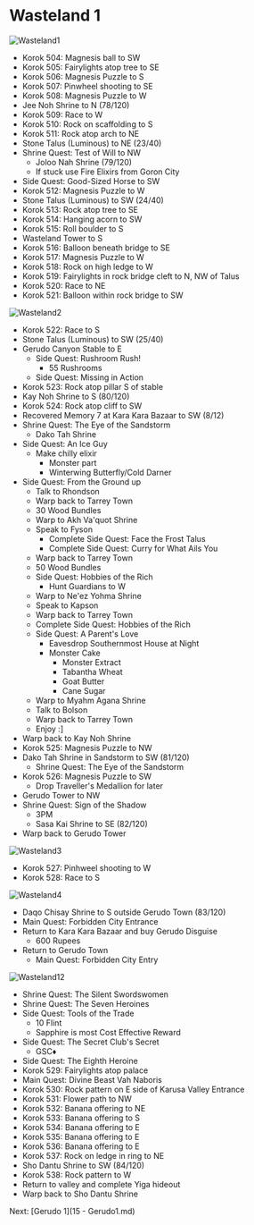 # Wasteland 1

![Wasteland1](images/Wasteland1.PNG)

* Korok 504: Magnesis ball to SW
* Korok 505: Fairylights atop tree to SE
* Korok 506: Magnesis Puzzle to S
* Korok 507: Pinwheel shooting to SE
* Korok 508: Magnesis Puzzle to W
* Jee Noh Shrine to N (78/120)
* Korok 509: Race to W
* Korok 510: Rock on scaffolding to S
* Korok 511: Rock atop arch to NE
* Stone Talus (Luminous) to NE (23/40)
* Shrine Quest: Test of Will to NW
  * Joloo Nah Shrine (79/120)
  * If stuck use Fire Elixirs from Goron City
* Side Quest: Good-Sized Horse to SW
* Korok 512: Magnesis Puzzle to W
* Stone Talus (Luminous) to SW (24/40)
* Korok 513: Rock atop tree to SE
* Korok 514: Hanging acorn to SW
* Korok 515: Roll boulder to S
* Wasteland Tower to S
* Korok 516: Balloon beneath bridge to SE
* Korok 517: Magnesis Puzzle to W
* Korok 518: Rock on high ledge to W
* Korok 519: Fairylights in rock bridge cleft to N, NW of Talus
* Korok 520: Race to NE
* Korok 521: Balloon within rock bridge to SW

![Wasteland2](images/Wasteland2.PNG)

* Korok 522: Race to S
* Stone Talus (Luminous) to SW (25/40)
* Gerudo Canyon Stable to E
  * Side Quest: Rushroom Rush!
    * 55 Rushrooms
  * Side Quest: Missing in Action
* Korok 523: Rock atop pillar S of stable
* Kay Noh Shrine to S (80/120)
* Korok 524: Rock atop cliff to SW
* Recovered Memory 7 at Kara Kara Bazaar to SW (8/12)
* Shrine Quest: The Eye of the Sandstorm
  * Dako Tah Shrine
* Side Quest: An Ice Guy
  * Make chilly elixir
    * Monster part
    * Winterwing Butterfly/Cold Darner
* Side Quest: From the Ground up
  * Talk to Rhondson
  * Warp back to Tarrey Town
  * 30 Wood Bundles
  * Warp to Akh Va'quot Shrine
  * Speak to Fyson
    * Complete Side Quest: Face the Frost Talus
    * Complete Side Quest: Curry for What Ails You
  * Warp back to Tarrey Town
  * 50 Wood Bundles
  * Side Quest: Hobbies of the Rich
    * Hunt Guardians to W
  * Warp to Ne'ez Yohma Shrine
  * Speak to Kapson
  * Warp back to Tarrey Town
  * Complete Side Quest: Hobbies of the Rich
  * Side Quest: A Parent's Love
    * Eavesdrop Southernmost House at Night
    * Monster Cake
      * Monster Extract
      * Tabantha Wheat
      * Goat Butter
      * Cane Sugar
  * Warp to Myahm Agana Shrine
  * Talk to Bolson
  * Warp back to Tarrey Town
  * Enjoy :]
* Warp back to Kay Noh Shrine
* Korok 525: Magnesis Puzzle to NW
* Dako Tah Shrine in Sandstorm to SW (81/120)
  * Shrine Quest: The Eye of the Sandstorm
* Korok 526: Magnesis Puzzle to SW
  * Drop Traveller's Medallion for later
* Gerudo Tower to NW
* Shrine Quest: Sign of the Shadow
  * 3PM
  * Sasa Kai Shrine to SE (82/120)
* Warp back to Gerudo Tower

![Wasteland3](images/Wasteland3.PNG)

* Korok 527: Pinhweel shooting to W
* Korok 528: Race to S

![Wasteland4](images/Wasteland4.PNG)

* Daqo Chisay Shrine to S outside Gerudo Town (83/120)
* Main Quest: Forbidden City Entrance
* Return to Kara Kara Bazaar and buy Gerudo Disguise
  * 600 Rupees
* Return to Gerudo Town
  * Main Quest: Forbidden City Entry

![Wasteland12](images/Wasteland5.PNG)

* Shrine Quest: The Silent Swordswomen
* Shrine Quest: The Seven Heroines
* Side Quest: Tools of the Trade
  * 10 Flint
  * Sapphire is most Cost Effective Reward
* Side Quest: The Secret Club's Secret
  * GSC♦
* Side Quest: The Eighth Heroine
* Korok 529: Fairylights atop palace
* Main Quest: Divine Beast Vah Naboris
* Korok 530: Rock pattern on E side of Karusa Valley Entrance
* Korok 531: Flower path to NW
* Korok 532: Banana offering to NE
* Korok 533: Banana offering to S
* Korok 534: Banana offering to E
* Korok 535: Banana offering to E
* Korok 536: Banana offering to E
* Korok 537: Rock on ledge in ring to NE
* Sho Dantu Shrine to SW (84/120)
* Korok 538: Rock pattern to W
* Return to valley and complete Yiga hideout
* Warp back to Sho Dantu Shrine

Next: [Gerudo 1](15 - Gerudo1.md)
